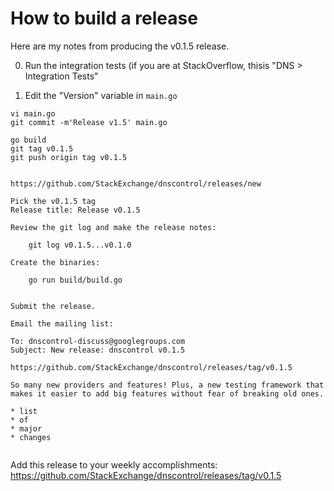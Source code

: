 # How to build a release

Here are my notes from producing the v0.1.5 release.

0.  Run the integration tests (if you are at StackOverflow, thisis "DNS > Integration Tests"


1. Edit the "Version" variable in `main.go`

```
vi main.go
git commit -m'Release v1.5' main.go 

go build
git tag v0.1.5
git push origin tag v0.1.5


https://github.com/StackExchange/dnscontrol/releases/new

Pick the v0.1.5 tag
Release title: Release v0.1.5

Review the git log and make the release notes:

    git log v0.1.5...v0.1.0

Create the binaries:

    go run build/build.go 


Submit the release.

Email the mailing list:

To: dnscontrol-discuss@googlegroups.com
Subject: New release: dnscontrol v0.1.5

https://github.com/StackExchange/dnscontrol/releases/tag/v0.1.5

So many new providers and features! Plus, a new testing framework that makes it easier to add big features without fear of breaking old ones.

* list
* of 
* major
* changes


```

Add this release to your weekly accomplishments:
 https://github.com/StackExchange/dnscontrol/releases/tag/v0.1.5

